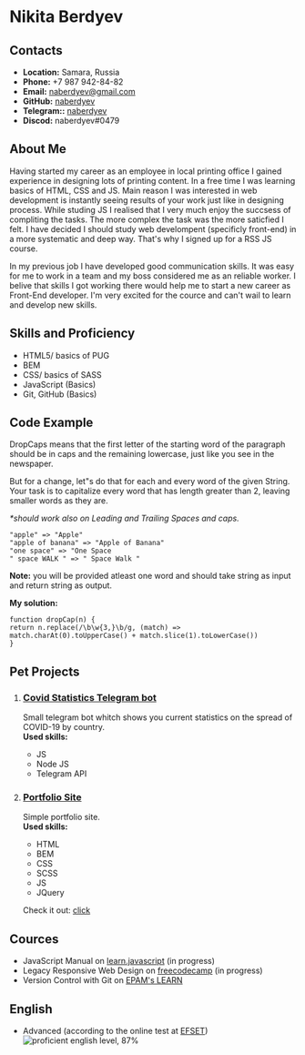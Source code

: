 # Nikita Berdyev

## Contacts

- **Location:** Samara, Russia
- **Phone:** +7 987 942-84-82
- **Email:** naberdyev@gmail.com
- **GitHub:** [naberdyev](https://github.com/naberdyev)
- **Telegram::** [naberdyev](https://t.me/naberdyev)
- **Discod:** naberdyev#0479

## About Me

Having started my career as an employee in local printing office I gained experience in designing lots of printing content. In a free time I was learning basics of HTML, CSS and JS. Main reason I was interested in web development is instantly seeing results of your work just like in designing process. While studing JS I realised that I very much enjoy the succsess of compliting the tasks. The more complex the task was the more saticfied I felt. I have decided I should study web develompent (specificly front-end) in a more systematic and deep way. That's why I signed up for a RSS JS course.

In my previous job I have developed good communication skills. It was easy for me to work in a team and my boss considered me as an reliable worker. I belive that skills I got working there would help me to start a new career as Front-End developer. I'm very excited for the cource and can't wail to learn and develop new skills.

## Skills and Proficiency

- HTML5/ basics of PUG
- BEM
- CSS/ basics of SASS
- JavaScript (Basics)
- Git, GitHub (Basics)

## Code Example

DropCaps means that the first letter of the starting word of the paragraph should be in caps and the remaining lowercase, just like you see in the newspaper.

But for a change, let"s do that for each and every word of the given String. Your task is to capitalize every word that has length greater than 2, leaving smaller words as they are.

_\*should work also on Leading and Trailing Spaces and caps._

```
"apple" => "Apple"
"apple of banana" => "Apple of Banana"
"one space" => "One Space
" space WALK " => " Space Walk "
```

**Note:** you will be provided atleast one word and should take string as input and return string as output.

**My solution:**

```
function dropCap(n) {
return n.replace(/\b\w{3,}\b/g, (match) => match.charAt(0).toUpperCase() + match.slice(1).toLowerCase())
}
```

## Pet Projects

1. ### [Covid Statistics Telegram bot](https://github.com/naberdyev/covid19stats_bot)
   Small telegram bot whitch shows you current statistics on the spread of COVID-19 by country. \
   **Used skills:**
   - JS
   - Node JS
   - Telegram API
2. ### [Portfolio Site](https://github.com/naberdyev/portfolio-site)

   Simple portfolio site. \
    **Used skills:**

   - HTML
   - BEM
   - CSS
   - SCSS
   - JS
   - JQuery

   Check it out: [click](https://denisnovikov.netlify.app)

## Cources

- JavaScript Manual on [learn.javascript](https://learn.javascript.ru/) (in progress)
- Legacy Responsive Web Design on [freecodecamp](https://www.freecodecamp.org/learn/responsive-web-design/#basic-html-and-html5) (in progress)
- Version Control with Git on [EPAM's LEARN](https://learn.epam.com/detailsPage?id=601f195a-d408-4439-a16d-0630ed2a412e&referredBy=1045061)

## English

- Advanced (according to the online test at [EFSET](www.efset.org))\
  ![proficient english level, 87%](https://i.imgur.com/qCuiWCb.jpg)
